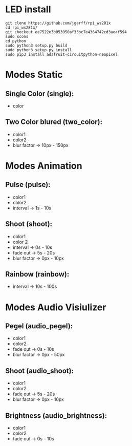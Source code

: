 # LED install
```
git clone https://github.com/jgarff/rpi_ws281x
cd rpi_ws281x/
git checkout ee7522e3b053950af33bc7e4364742cd3aeaf594
sudo scons
cd python
sudo python3 setup.py build
sudo python3 setup.py install
sudo pip3 install adafruit-circuitpython-neopixel
```
# Modes Static
## Single Color (single):
- color
## Two Color blured (two_color):
- color1
- color2
- blur factor → 10px - 150px
# Modes Animation
## Pulse (pulse):
- color1
- color2
- interval → 1s - 10s
## Shoot (shoot):
- color1
- color 2
- interval → 0s - 10s
- fade out → 5s - 20s
- blur factor → 0px - 10px
## Rainbow (rainbow):
- interval → 10s - 100s
# Modes Audio Visiulizer
## Pegel (audio_pegel):
- color1
- color2
- fade out → 0s - 10s
- blur factor → 0px - 50px
## Shoot (audio_shoot):
- color1
- color2
- fade out → 5s - 20s
- blur factor → 0px - 10px
## Brightness (audio_brightness):
- color1
- color2
- fade out → 0s - 10s